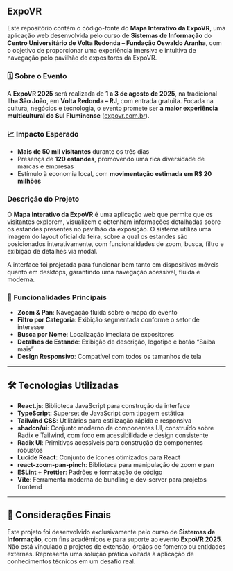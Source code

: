 ## ExpoVR

Este repositório contém o código-fonte do **Mapa Interativo da ExpoVR**, uma aplicação web desenvolvida pelo curso de **Sistemas de Informação** do **Centro Universitário de Volta Redonda – Fundação Oswaldo Aranha**, com o objetivo de proporcionar uma experiência imersiva e intuitiva de navegação pelo pavilhão de expositores da ExpoVR.

### 🗓 Sobre o Evento

A **ExpoVR 2025** será realizada de **1 a 3 de agosto de 2025**, na tradicional **Ilha São João**, em **Volta Redonda – RJ**, com entrada gratuita. Focada na cultura, negócios e tecnologia, o evento promete ser **a maior experiência multicultural do Sul Fluminense** ([expovr.com.br][1]).

### 📈 Impacto Esperado

- **Mais de 50 mil visitantes** durante os três dias
- Presença de **120 estandes**, promovendo uma rica diversidade de marcas e empresas
- Estímulo à economia local, com **movimentação estimada em R\$ 20 milhões**

### Descrição do Projeto

O **Mapa Interativo da ExpoVR** é uma aplicação web que permite que os visitantes explorem, visualizem e obtenham informações detalhadas sobre os estandes presentes no pavilhão da exposição. O sistema utiliza uma imagem do layout oficial da feira, sobre a qual os estandes são posicionados interativamente, com funcionalidades de zoom, busca, filtro e exibição de detalhes via modal.

A interface foi projetada para funcionar bem tanto em dispositivos móveis quanto em desktops, garantindo uma navegação acessível, fluida e moderna.

### 🎯 Funcionalidades Principais

- **Zoom & Pan**: Navegação fluida sobre o mapa do evento
- **Filtro por Categoria**: Exibição segmentada conforme o setor de interesse
- **Busca por Nome**: Localização imediata de expositores
- **Detalhes de Estande**: Exibição de descrição, logotipo e botão “Saiba mais”
- **Design Responsivo**: Compatível com todos os tamanhos de tela

---

## 🛠 Tecnologias Utilizadas

- **React.js**: Biblioteca JavaScript para construção da interface
- **TypeScript**: Superset de JavaScript com tipagem estática
- **Tailwind CSS**: Utilitários para estilização rápida e responsiva
- **shadcn/ui**: Conjunto moderno de componentes UI, construído sobre Radix e Tailwind, com foco em acessibilidade e design consistente
- **Radix UI**: Primitivas acessíveis para construção de componentes robustos
- **Lucide React**: Conjunto de ícones otimizados para React
- **react-zoom-pan-pinch**: Biblioteca para manipulação de zoom e pan
- **ESLint + Prettier**: Padrões e formatação de código
- **Vite**: Ferramenta moderna de bundling e dev-server para projetos frontend

---

## 🤝 Considerações Finais

Este projeto foi desenvolvido exclusivamente pelo curso de **Sistemas de Informação**, com fins acadêmicos e para suporte ao evento **ExpoVR 2025**. Não está vinculado a projetos de extensão, órgãos de fomento ou entidades externas. Representa uma solução prática voltada à aplicação de conhecimentos técnicos em um desafio real.

[1]: https://expovr.com.br/ 'ExpoVR 2025 | A maior experiência multicultural do Sul Fluminense...'
